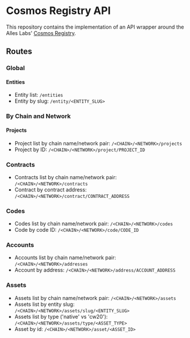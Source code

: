 # Cosmos Registry API

This repository contains the implementation of an API wrapper around the Alles Labs' [Cosmos Registry](https://github.com/alleslabs/cosmos-registry).

## Routes

### Global

#### Entities

- Entity list: `/entities`
- Entity by slug: `/entity/<ENTITY_SLUG>`

### By Chain and Network

#### Projects

- Project list by chain name/network pair: `/<CHAIN>/<NETWORK>/projects`
- Project by ID: `/<CHAIN>/<NETWORK>/project/PROJECT_ID`

### Contracts

- Contracts list by chain name/network pair: `/<CHAIN>/<NETWORK>/contracts`
- Contract by contract address: `/<CHAIN>/<NETWORK>/contract/CONTRACT_ADDRESS`

### Codes

- Codes list by chain name/network pair: `/<CHAIN>/<NETWORK>/codes`
- Code by code ID: `/<CHAIN>/<NETWORK>/code/CODE_ID`

### Accounts

- Accounts list by chain name/network pair: `/<CHAIN>/<NETWORK>/addresses`
- Account by address: `/<CHAIN>/<NETWORK>/address/ACCOUNT_ADDRESS`

### Assets

- Assets list by chain name/network pair: `/<CHAIN>/<NETWORK>/assets`
- Assets list by entity slug: `/<CHAIN>/<NETWORK>/assets/slug/<ENTITY_SLUG>`
- Assets list by type ('native' vs 'cw20'): `/<CHAIN>/<NETWORK>/assets/type/<ASSET_TYPE>`
- Asset by id: `/<CHAIN>/<NETWORK>/asset/<ASSET_ID>`
